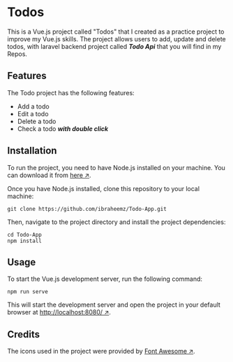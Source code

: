 # Todos

This is a Vue.js project called "Todos" that I created as a practice project to improve my Vue.js skills. The project allows users to add, update and delete todos, with laravel backend project called **_Todo Api_** that you will find in my Repos.

## Features

The Todo project has the following features:

- Add a todo
- Edit a todo
- Delete a todo
- Check a todo ***with double click***

## Installation

To run the project, you need to have Node.js installed on your machine. You can download it from [here ↗](https://nodejs.org/en/).

Once you have Node.js installed, clone this repository to your local machine:

```
git clone https://github.com/ibraheemz/Todo-App.git
```

Then, navigate to the project directory and install the project dependencies:

```
cd Todo-App
npm install
```

## Usage

To start the Vue.js development server, run the following command:

```
npm run serve
```

This will start the development server and open the project in your default browser at [http://localhost:8080/ ↗](http://localhost:8080/).


## Credits

The icons used in the project were provided by [Font Awesome ↗](https://fontawesome.com/).
